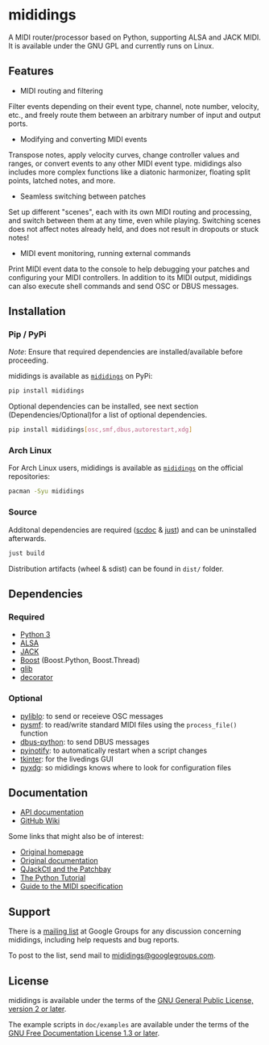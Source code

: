 # mididings

A MIDI router/processor based on Python, supporting ALSA and JACK MIDI.
It is available under the GNU GPL and currently runs on Linux.

## Features

* MIDI routing and filtering

Filter events depending on their event type, channel, note number, velocity,
etc., and freely route them between an arbitrary number of input and output
ports.

* Modifying and converting MIDI events

Transpose notes, apply velocity curves, change controller values and ranges,
or convert events to any other MIDI event type. mididings also includes more
complex functions like a diatonic harmonizer, floating split points, latched
notes, and more.

* Seamless switching between patches

Set up different "scenes", each with its own MIDI routing and processing,
and switch between them at any time, even while playing. Switching scenes
does not affect notes already held, and does not result in dropouts or stuck
notes!

* MIDI event monitoring, running external commands

Print MIDI event data to the console to help debugging your patches and
configuring your MIDI controllers. In addition to its MIDI output, mididings
can also execute shell commands and send OSC or DBUS messages.

## Installation

### Pip / PyPi

*Note*: Ensure that required dependencies are installed/available before
proceeding.

mididings is available as [`mididings`][pkg-pypi] on PyPi:

```sh
pip install mididings
```

Optional dependencies can be installed, see next section
(Dependencies/Optional)for a list of optional dependencies.

```sh
pip install mididings[osc,smf,dbus,autorestart,xdg]
```

### Arch Linux

For Arch Linux users, mididings is available as [`mididings`][pkg-arch] on the
official repositories:

```sh
pacman -Syu mididings
```

### Source

Additonal dependencies are required ([scdoc][scdoc] & [just][just]) and can be uninstalled
afterwards.

```sh
just build
```

Distribution artifacts (wheel & sdist) can be found in `dist/` folder.

## Dependencies

### Required

* [Python 3][python]
* [ALSA][alsa]
* [JACK][jack]
* [Boost][boost] (Boost.Python, Boost.Thread)
* [glib][glib]
* [decorator][decorator]

### Optional

* [pyliblo][pyliblo]: to send or receieve OSC messages
* [pysmf][pysmf]: to read/write standard MIDI files using the `process_file()` function
* [dbus-python][dbus-python]: to send DBUS messages
* [pyinotify][pyinotify]: to automatically restart when a script changes
* [tkinter][tkinter]: for the livedings GUI
* [pyxdg][pyxdg]: so mididings knows where to look for configuration files

## Documentation

* [API documentation][api-docs]
* [GitHub Wiki][gh-wiki]

Some links that might also be of interest:

* [Original homepage][original-home]
* [Original documentation][original-docs]
* [QJackCtl and the Patchbay][qjack]
* [The Python Tutorial][py-tutorial]
* [Guide to the MIDI specification][midi-spec]

## Support

There is a [mailing list][mailing-list] at Google Groups for any discussion
concerning mididings, including help requests and bug reports.

To post to the list, send mail to <mididings@googlegroups.com>.

## License

mididings is available under the terms of the
[GNU General Public License, version 2 or later][spdx-gpl2].

The example scripts in `doc/examples` are available under the terms of the
[GNU Free Documentation License 1.3 or later][spdx-gfdl].

[pkg-pypi]: https://pypi.org/project/mididings/
[pkg-arch]: https://archlinux.org/packages/extra/x86_64/mididings/
[original-home]: https://das.nasophon.de/mididings/
[original-docs]: https://dsacre.github.io/mididings/doc/
[python]: https://www.python.org
[alsa]: https://www.alsa-project.org/wiki/Main_Page
[jack]: https://jackaudio.org
[boost]: https://www.boost.org
[glib]: https://docs.gtk.org/glib/
[decorator]: https://github.com/micheles/decorator
[scdoc]: https://git.sr.ht/~sircmpwn/scdoc
[just]: https://github.com/casey/just
[pyliblo]: https://github.com/dsacre/pyliblo
[pysmf]: https://github.com/dsacre/pysmf
[dbus-python]: https://www.freedesktop.org/wiki/Software/dbus/
[pyinotify]: https://github.com/seb-m/pyinotify
[tkinter]: https://docs.python.org/3/library/tkinter.html
[pyxdg]: https://freedesktop.org/wiki/Software/pyxdg/
[api-docs]: https://mididings.github.io/mididings/
[gh-wiki]: https://github.com/mididings/mididings/wiki
[qjack]: https://www.rncbc.org/drupal/node/76
[py-tutorial]: https://docs.python.org/3/tutorial/
[midi-spec]: http://www.somascape.org/midi/tech/spec.html
[mailing-list]: https://groups.google.com/g/mididings
[spdx-gpl2]: https://spdx.org/licenses/GPL-2.0-or-later.html
[spdx-gfdl]: https://spdx.org/licenses/GFDL-1.3-or-later.html
